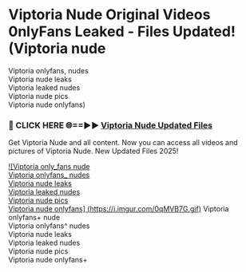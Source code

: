 # Viptoria Nude Original Videos 0nlyFans Leaked - Files Updated! (Viptoria nude<br>

Viptoria onlyfans, nudes<br>
Viptoria nude leaks<br>
Viptoria leaked nudes<br>
Viptoria nude pics<br>
Viptoria nude onlyfans)

<h3>🔴 CLICK HERE 🌐==►► <a href="https://tinyurl.com/leaks-videos" rel="nofollow">Viptoria Nude Updated Files</a></h3>

Get Viptoria Nude and all content. Now you can access all videos and pictures of Viptoria Nude. New Updated Files 2025!

[![Viptoria only_fans nude<br>
Viptoria onlyfans_ nudes<br>
Viptoria nude leaks<br>
Viptoria leaked nudes<br>
Viptoria nude pics<br>
Viptoria nude onlyfans]
(https://i.imgur.com/0qMVB7G.gif)](https://tinyurl.com/leaks-videos)
Viptoria onlyfans+ nude<br>
Viptoria onlyfans^ nudes<br>
Viptoria nude leaks<br>
Viptoria leaked nudes<br>
Viptoria nude pics<br>
Viptoria nude onlyfans+